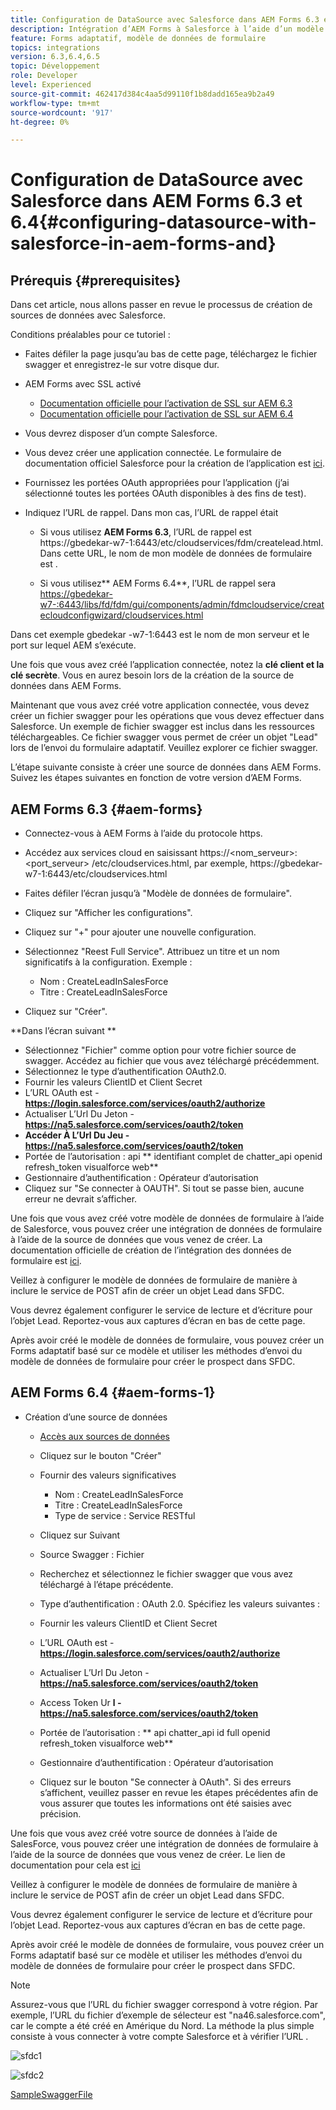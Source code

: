 ```yaml
---
title: Configuration de DataSource avec Salesforce dans AEM Forms 6.3 et 6.4
description: Intégration d’AEM Forms à Salesforce à l’aide d’un modèle de données de formulaire
feature: Forms adaptatif, modèle de données de formulaire
topics: integrations
version: 6.3,6.4,6.5
topic: Développement
role: Developer
level: Experienced
source-git-commit: 462417d384c4aa5d99110f1b8dadd165ea9b2a49
workflow-type: tm+mt
source-wordcount: '917'
ht-degree: 0%

---
```



# Configuration de DataSource avec Salesforce dans AEM Forms 6.3 et 6.4{#configuring-datasource-with-salesforce-in-aem-forms-and}

## Prérequis {#prerequisites}

Dans cet article, nous allons passer en revue le processus de création de sources de données avec Salesforce.

Conditions préalables pour ce tutoriel :

* Faites défiler la page jusqu’au bas de cette page, téléchargez le fichier swagger et enregistrez-le sur votre disque dur.
* AEM Forms avec SSL activé

   * [Documentation officielle pour l’activation de SSL sur AEM 6.3](https://helpx.adobe.com/experience-manager/6-3/sites/administering/using/ssl-by-default.html)
   * [Documentation officielle pour l’activation de SSL sur AEM 6.4](https://helpx.adobe.com/experience-manager/6-4/sites/administering/using/ssl-by-default.html)

* Vous devrez disposer d’un compte Salesforce.
* Vous devez créer une application connectée. Le formulaire de documentation officiel Salesforce pour la création de l’application est [ici](https://help.salesforce.com/articleView?id=connected_app_create.htm&amp;type=0).
* Fournissez les portées OAuth appropriées pour l’application (j’ai sélectionné toutes les portées OAuth disponibles à des fins de test).
* Indiquez l’URL de rappel. Dans mon cas, l’URL de rappel était

   * Si vous utilisez **AEM Forms 6.3**, l’URL de rappel est https://gbedekar-w7-1:6443/etc/cloudservices/fdm/createlead.html. Dans cette URL, le nom de mon modèle de données de formulaire est .

   * Si vous utilisez** AEM Forms 6.4**, l’URL de rappel sera [https://gbedekar-w7-:6443/libs/fd/fdm/gui/components/admin/fdmcloudservice/createcloudconfigwizard/cloudservices.html](https://gbedekar-w7-1:6443/libs/fd/fdm/gui/components/admin/fdmcloudservice/createcloudconfigwizard/cloudservices.html)

Dans cet exemple gbedekar -w7-1:6443 est le nom de mon serveur et le port sur lequel AEM s’exécute.

Une fois que vous avez créé l’application connectée, notez la **clé client et la clé secrète**. Vous en aurez besoin lors de la création de la source de données dans AEM Forms.

Maintenant que vous avez créé votre application connectée, vous devez créer un fichier swagger pour les opérations que vous devez effectuer dans Salesforce. Un exemple de fichier swagger est inclus dans les ressources téléchargeables. Ce fichier swagger vous permet de créer un objet &quot;Lead&quot; lors de l’envoi du formulaire adaptatif. Veuillez explorer ce fichier swagger.

L’étape suivante consiste à créer une source de données dans AEM Forms. Suivez les étapes suivantes en fonction de votre version d’AEM Forms.

## AEM Forms 6.3 {#aem-forms}

* Connectez-vous à AEM Forms à l’aide du protocole https.
* Accédez aux services cloud en saisissant https://&lt;nom_serveur>:&lt;port_serveur> /etc/cloudservices.html, par exemple, https://gbedekar-w7-1:6443/etc/cloudservices.html
* Faites défiler l’écran jusqu’à &quot;Modèle de données de formulaire&quot;.
* Cliquez sur &quot;Afficher les configurations&quot;.
* Cliquez sur &quot;+&quot; pour ajouter une nouvelle configuration.
* Sélectionnez &quot;Reest Full Service&quot;. Attribuez un titre et un nom significatifs à la configuration. Exemple :

   * Nom : CreateLeadInSalesForce
   * Titre : CreateLeadInSalesForce

* Cliquez sur &quot;Créer&quot;.

**Dans l’écran suivant **

* Sélectionnez &quot;Fichier&quot; comme option pour votre fichier source de swagger. Accédez au fichier que vous avez téléchargé précédemment.
* Sélectionnez le type d’authentification OAuth2.0.
* Fournir les valeurs ClientID et Client Secret
* L’URL OAuth est - **https://login.salesforce.com/services/oauth2/authorize**
* Actualiser L’Url Du Jeton - **https://na5.salesforce.com/services/oauth2/token**
* **Accéder À L’Url Du Jeu - https://na5.salesforce.com/services/oauth2/token**
* Portée de l’autorisation : api **   identifiant complet de chatter_api   openid   refresh_token visualforce web**
* Gestionnaire d’authentification : Opérateur d’autorisation
* Cliquez sur &quot;Se connecter à OAUTH&quot;. Si tout se passe bien, aucune erreur ne devrait s’afficher.

Une fois que vous avez créé votre modèle de données de formulaire à l’aide de Salesforce, vous pouvez créer une intégration de données de formulaire à l’aide de la source de données que vous venez de créer. La documentation officielle de création de l’intégration des données de formulaire est [ici](https://helpx.adobe.com/aem-forms/6-3/data-integration.html).

Veillez à configurer le modèle de données de formulaire de manière à inclure le service de POST afin de créer un objet Lead dans SFDC.

Vous devrez également configurer le service de lecture et d’écriture pour l’objet Lead. Reportez-vous aux captures d’écran en bas de cette page.

Après avoir créé le modèle de données de formulaire, vous pouvez créer un Forms adaptatif basé sur ce modèle et utiliser les méthodes d’envoi du modèle de données de formulaire pour créer le prospect dans SFDC.

## AEM Forms 6.4 {#aem-forms-1}

* Création d’une source de données

   * [Accès aux sources de données](http://localhost:4502/libs/fd/fdm/gui/components/admin/fdmcloudservice/fdm.html/conf/global)

   * Cliquez sur le bouton &quot;Créer&quot;
   * Fournir des valeurs significatives

      * Nom : CreateLeadInSalesForce
      * Titre : CreateLeadInSalesForce
      * Type de service : Service RESTful
   * Cliquez sur Suivant
   * Source Swagger : Fichier
   * Recherchez et sélectionnez le fichier swagger que vous avez téléchargé à l’étape précédente.
   * Type d’authentification : OAuth 2.0. Spécifiez les valeurs suivantes :
   * Fournir les valeurs ClientID et Client Secret
   * L’URL OAuth est - **https://login.salesforce.com/services/oauth2/authorize**
   * Actualiser L’Url Du Jeton - **https://na5.salesforce.com/services/oauth2/token**
   * Access Token Ur **l - https://na5.salesforce.com/services/oauth2/token**
   * Portée de l’autorisation : ** api chatter_api id full openid refresh_token visualforce web**
   * Gestionnaire d’authentification : Opérateur d’autorisation
   * Cliquez sur le bouton &quot;Se connecter à OAuth&quot;. Si des erreurs s’affichent, veuillez passer en revue les étapes précédentes afin de vous assurer que toutes les informations ont été saisies avec précision.


Une fois que vous avez créé votre source de données à l’aide de SalesForce, vous pouvez créer une intégration de données de formulaire à l’aide de la source de données que vous venez de créer. Le lien de documentation pour cela est [ici](https://helpx.adobe.com/experience-manager/6-4/forms/using/create-form-data-models.html)

Veillez à configurer le modèle de données de formulaire de manière à inclure le service de POST afin de créer un objet Lead dans SFDC.

Vous devrez également configurer le service de lecture et d’écriture pour l’objet Lead. Reportez-vous aux captures d’écran en bas de cette page.

Après avoir créé le modèle de données de formulaire, vous pouvez créer un Forms adaptatif basé sur ce modèle et utiliser les méthodes d’envoi du modèle de données de formulaire pour créer le prospect dans SFDC.

>[!NOTE]
>
>Assurez-vous que l’URL du fichier swagger correspond à votre région. Par exemple, l’URL du fichier d’exemple de sélecteur est &quot;na46.salesforce.com&quot;, car le compte a été créé en Amérique du Nord. La méthode la plus simple consiste à vous connecter à votre compte Salesforce et à vérifier l’URL .

![sfdc1](assets/sfdc1.gif)

![sfdc2](assets/sfdc2.png)

[SampleSwaggerFile](assets/swagger-sales-force-lead.json)
